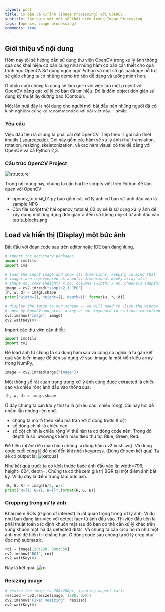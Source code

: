 ```yaml
---
layout: post
title: Cơ bản về xử ảnh (Image Processing) với OpenCV
subtitle: làm quen với một số khái niệm trong Image Processing
tags: [opencv, image processing]
comments: true
---
```


## Giới thiệu về nội dung

Hôm nay tôi sẽ hướng dẫn sử dung thư viện OpenCV trong xử lý ảnh thông qua các khái niệm cơ bản cũng như những hàm cơ bản cần thiết cho quá trình học OpenCV.Sử dụng ngôn ngữ Python và một số gói package hỗ trợ sẽ giúp chúng ta có những demo trở nên dễ dàng và tường minh hơn.

Ở phần cuối chúng ta cũng sẽ làm quen với việc tạo một project với OpenCV bằng các xử lý cơ bản đã tìm hiểu. Đó là đếm object dơn giản sử dụng kỹ thuật lấy đường bao (Contour).

Một lần nưã đây là nội dung cho người mới bắt đầu nên những người đã có kinh nghiệm cũng ko recommended với bài viết này. :-smile:

### Yêu cầu

Việc đầu tiên là chúng ta phải cài đặt OpenCV. Tiếp theo là gói cần thiết imutils ([ sourcecode](https://github.com/jrosebr1/imutils)). Gói này gồm các hàm về xử lý ảnh như: translation, rotation, resizing, skeletonization, và cac hàm visual có thể dễ dàng với OpenCV và cả Python 2,3.

### Cấu trúc OpenCV Project
![structure](https://raw.githubusercontent.com/quanap5/quanap5.github.io/master/img/structure.JPG)

Trong nội dung này, chúng ta cần hai file scripts viết trên Python để làm quen với OpenCV.
- opencv_tutorial_01.py bao gồm các xử lý ảnh cơ bản với ảnh đầu vào là sample.NPG
- Còn file script thứ hai opencv_tutorial_02.py sẽ là sử dụng xử lý ảnh để xây dựng một ứng dụng đơn giản là đếm số lượng object từ ảnh đầu vào tetris_blocks.png

## Load và hiển thị (Display) một bức ảnh

Bắt đầu với đoạn code sau trên editor hoặc IDE bạn đang dùng.
```python
# import the necessary packages
import imutils
import cv2

# load the input image and show its dimensions, keeping in mind that
# images are represented as a multi-dimensional NumPy array with
# shape no. rows (height) x no. columns (width) x no. channels (depth)
image = cv2.imread("sample2_1.JPG")
(h, w, d) = image.shape
print("width={}, height={}, depth={}".format(w, h, d))

# display the image to our screen -- we will need to click the window
# open by OpenCV and press a key on our keyboard to continue execution
cv2.imshow("Image", image)
cv2.waitKey(0)
```

Import các thư viện cần thiết:
```python
import imutils
import cv2
```

Để load ảnh từ chúng ta sử dụng hàm sau và cũng có nghĩa là ta gán kết quả vào biến image để tiện sử dụng về sau. image là một biến kiểu array trong NumPy.
```python
image = cv2.imread(args["image"])
```

Một thông số rất quan trọng trong xử lý ảnh cũng được extracted là chiều cao và chiều rộng ành đầu vào thông qua:
```python
(h, w, d) = image.shape
```
Ở đây chúng ta cần lưu ý thứ tự là (chiều cao, chiều rông). Cái này hơi dễ nhầm lẫn nhưng nên nhớ.
- chúng ta mô tả theo kiểu ma trận với # dòng trước # cột
- số dòng chính là chiều cao
- số cột chính là chiều rộng
Vì thế nên ta có dòng code trên. Trong đó depth là số luwowngk kênh màu theo thứ tự: Blue, Green, Red.

Để hiện thị ảnh lên màn hình chúng ta dùng hàm cv2.imshow(). Và dòng code cuối cùng là để chờ đến khi nhấn keypress. (Dùng để xem kết quả)
Ta sẽ có output là:
![ketqua1](https://raw.githubusercontent.com/quanap5/quanap5.github.io/master/img/display.JPG)

Như kết quả trước ta có kích thước bước ảnh đầu vào là: width=796, height=624, depth=. Chúng ta có thể xem giá trị BGR tại một điểm ảnh bất kỳ. Ví dụ đây là điểm trung tâm bức ảnh.
```python
(B, G, R) = image[h/2, w/2]
print("R={}, G={}, B={}".format(R, G, B))
```
### Cropping trong xử lý ảnh

Khái niệm ROIs (region of interest) là rất quan trọng trong xử lý ảnh. Ví dụ như bạn đang làm việc với detect face từ ảnh đầu vào. Thì việc đầu tiên là phải thuật toán xác định khuôn mặt sau đó bạn có thể cần xử lý khác trên vùng khuôn mặt mà đã detected được. Và chúng ta cần crop nó ra như một ảnh mới để hiện thi chẳng hạn. Ở dòng code sau chúng ta xử lý crop như đọc mộ submatrix.
```python
roi = image[120:290, 390:550]
cv2.imshow("ROI", roi)
cv2.waitKey(0)
```
Đây là kết quả.
![roi](https://raw.githubusercontent.com/quanap5/quanap5.github.io/master/img/Roi.JPG)

### Resizing image
```python
# resize the image to 200x200px, ignoring aspect ratio
resized = cv2.resize(image, (200, 200))
cv2.imshow("Fixed Resizing", resized)
cv2.waitKey(0)
```
